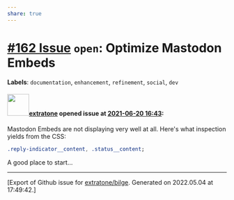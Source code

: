 ```yaml
---
share: true
---
```

# [\#162 Issue](https://github.com/extratone/bilge/issues/162) `open`: Optimize Mastodon Embeds
**Labels**: `documentation`, `enhancement`, `refinement`, `social`, `dev`


#### <img src="https://avatars.githubusercontent.com/u/43663476?u=5047287ff0b8c3ce7f7e5858d204c9b3e57d8e44&v=4" width="50">[extratone](https://github.com/extratone) opened issue at [2021-06-20 16:43](https://github.com/extratone/bilge/issues/162):

Mastodon Embeds are not displaying very well at all. Here's what inspection yields from the CSS:
```css
.reply-indicator__content, .status__content;
```
A good place to start...




-------------------------------------------------------------------------------



[Export of Github issue for [extratone/bilge](https://github.com/extratone/bilge). Generated on 2022.05.04 at 17:49:42.]
